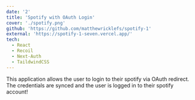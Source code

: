 ```yaml
---
date: '2'
title: 'Spotify with OAuth Login'
cover: './spotify.png'
github: 'https://github.com/matthewricklefs/spotify-1'
external: 'https://spotify-1-seven.vercel.app/'
tech:
  - React
  - Recoil
  - Next-Auth
  - TaildwindCSS
---
```


This application allows the user to login to their spotify via OAuth redirect. The credentials are synced and the user is logged in to their spotify account!
